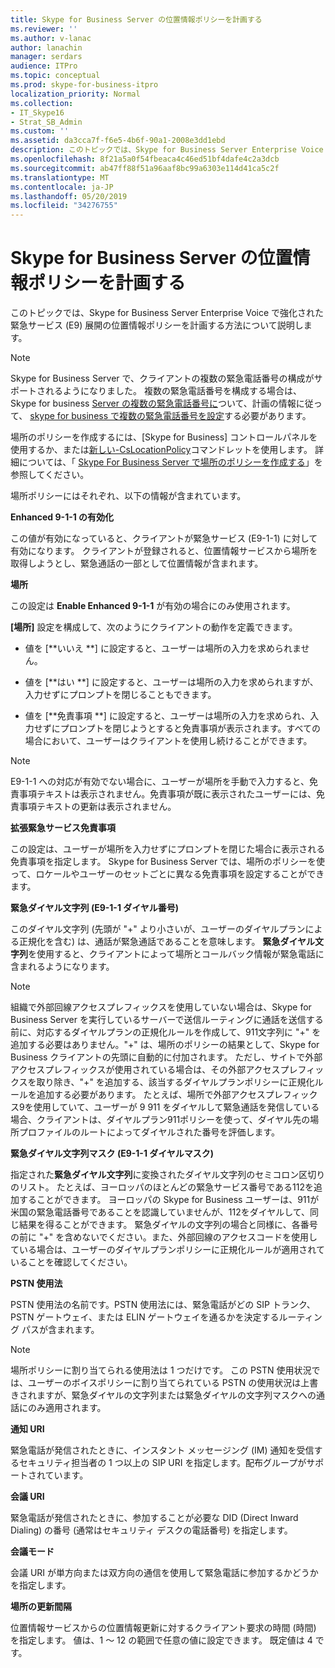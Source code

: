 ```yaml
---
title: Skype for Business Server の位置情報ポリシーを計画する
ms.reviewer: ''
ms.author: v-lanac
author: lanachin
manager: serdars
audience: ITPro
ms.topic: conceptual
ms.prod: skype-for-business-itpro
localization_priority: Normal
ms.collection:
- IT_Skype16
- Strat_SB_Admin
ms.custom: ''
ms.assetid: da3cca7f-f6e5-4b6f-90a1-2008e3dd1ebd
description: このトピックでは、Skype for Business Server Enterprise Voice で強化された緊急サービス (E9) 展開の位置情報ポリシーを計画する方法について説明します。
ms.openlocfilehash: 8f21a5a0f54fbeaca4c46ed51bf4dafe4c2a3dcb
ms.sourcegitcommit: ab47ff88f51a96aaf8bc99a6303e114d41ca5c2f
ms.translationtype: MT
ms.contentlocale: ja-JP
ms.lasthandoff: 05/20/2019
ms.locfileid: "34276755"
---
```

# <a name="plan-location-policies-for-skype-for-business-server"></a>Skype for Business Server の位置情報ポリシーを計画する
 
このトピックでは、Skype for Business Server Enterprise Voice で強化された緊急サービス (E9) 展開の位置情報ポリシーを計画する方法について説明します。 
  
> [!NOTE]
> Skype for Business Server で、クライアントの複数の緊急電話番号の構成がサポートされるようになりました。 複数の緊急電話番号を構成する場合は、Skype for business [Server の複数の緊急電話番号に](multiple-emergency-numbers.md)ついて、計画の情報に従って、 [skype for business で複数の緊急電話番号を設定](../../deploy/deploy-enterprise-voice/configure-multiple-emergency-numbers.md)する必要があります。 
  
場所のポリシーを作成するには、[Skype for Business] コントロールパネルを使用するか、または[新しい-CsLocationPolicy](https://docs.microsoft.com/powershell/module/skype/new-cslocationpolicy?view=skype-ps)コマンドレットを使用します。 詳細については、「 [Skype For Business Server で場所のポリシーを作成する](../../deploy/deploy-enterprise-voice/create-location-policies.md)」を参照してください。
  
場所ポリシーにはそれぞれ、以下の情報が含まれています。
  
 **Enhanced 9-1-1 の有効化**
  
この値が有効になっていると、クライアントが緊急サービス (E9-1-1) に対して有効になります。 クライアントが登録されると、位置情報サービスから場所を取得しようとし、緊急通話の一部として位置情報が含まれます。
  
 **場所**
  
この設定は **Enable Enhanced 9-1-1** が有効の場合にのみ使用されます。
  
**[場所]** 設定を構成して、次のようにクライアントの動作を定義できます。
  
- 値を [**いいえ **] に設定すると、ユーザーは場所の入力を求められません。
    
- 値を [**はい **] に設定すると、ユーザーは場所の入力を求められますが、入力せずにプロンプトを閉じることもできます。
    
- 値を [**免責事項 **] に設定すると、ユーザーは場所の入力を求められ、入力せずにプロンプトを閉じようとすると免責事項が表示されます。すべての場合において、ユーザーはクライアントを使用し続けることができます。
    
> [!NOTE]
> E9-1-1 への対応が有効でない場合に、ユーザーが場所を手動で入力すると、免責事項テキストは表示されません。免責事項が既に表示されたユーザーには、免責事項テキストの更新は表示されません。 
  
 **拡張緊急サービス免責事項**
  
この設定は、ユーザーが場所を入力せずにプロンプトを閉じた場合に表示される免責事項を指定します。 Skype for Business Server では、場所のポリシーを使って、ロケールやユーザーのセットごとに異なる免責事項を設定することができます。
  
 **緊急ダイヤル文字列 (E9-1-1 ダイヤル番号)**
  
このダイヤル文字列 (先頭が "+" より小さいが、ユーザーのダイヤルプランによる正規化を含む) は、通話が緊急通話であることを意味します。 **緊急ダイヤル文字列**を使用すると、クライアントによって場所とコールバック情報が緊急電話に含まれるようになります。
  
> [!NOTE]
> 組織で外部回線アクセスプレフィックスを使用していない場合は、Skype for Business Server を実行しているサーバーで送信ルーティングに通話を送信する前に、対応するダイヤルプランの正規化ルールを作成して、911文字列に "+" を追加する必要はありません。"+" は、場所のポリシーの結果として、Skype for Business クライアントの先頭に自動的に付加されます。 ただし、サイトで外部アクセスプレフィックスが使用されている場合は、その外部アクセスプレフィックスを取り除き、"+" を追加する、該当するダイヤルプランポリシーに正規化ルールを追加する必要があります。 たとえば、場所で外部アクセスプレフィックス9を使用していて、ユーザーが 9 911 をダイヤルして緊急通話を発信している場合、クライアントは、ダイヤルプラン911ポリシーを使って、ダイヤル先の場所プロファイルのルートによってダイヤルされた番号を評価します。 
  
 **緊急ダイヤル文字列マスク (E9-1-1 ダイヤルマスク)**
  
指定された**緊急ダイヤル文字列**に変換されたダイヤル文字列のセミコロン区切りのリスト。 たとえば、ヨーロッパのほとんどの緊急サービス番号である112を追加することができます。 ヨーロッパの Skype for Business ユーザーは、911が米国の緊急電話番号であることを認識していませんが、112をダイヤルして、同じ結果を得ることができます。 緊急ダイヤルの文字列の場合と同様に、各番号の前に "+" を含めないでください。また、外部回線のアクセスコードを使用している場合は、ユーザーのダイヤルプランポリシーに正規化ルールが適用されていることを確認してください。
  
 **PSTN 使用法**
  
PSTN 使用法の名前です。PSTN 使用法には、緊急電話がどの SIP トランク、PSTN ゲートウェイ、または ELIN ゲートウェイを通るかを決定するルーティング パスが含まれます。
  
> [!NOTE]
> 場所ポリシーに割り当てられる使用法は 1 つだけです。 この PSTN 使用状況では、ユーザーのボイスポリシーに割り当てられている PSTN の使用状況は上書きされますが、緊急ダイヤルの文字列または緊急ダイヤルの文字列マスクへの通話にのみ適用されます。 
  
 **通知 URI**
  
緊急電話が発信されたときに、インスタント メッセージング (IM) 通知を受信するセキュリティ担当者の 1 つ以上の SIP URI を指定します。配布グループがサポートされています。
  
 **会議 URI**
  
緊急電話が発信されたときに、参加することが必要な DID (Direct Inward Dialing) の番号 (通常はセキュリティ デスクの電話番号) を指定します。 
  
 **会議モード**
  
会議 URI が単方向または双方向の通信を使用して緊急電話に参加するかどうかを指定します。 
  
 **場所の更新間隔**
  
位置情報サービスからの位置情報更新に対するクライアント要求の時間 (時間) を指定します。 値は、1 ～ 12 の範囲で任意の値に設定できます。 既定値は 4 です。
  

